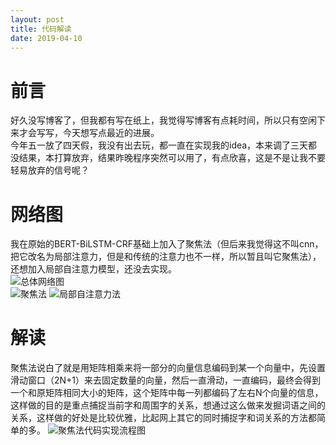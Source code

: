 ```yaml
---
layout: post
title: 代码解读
date: 2019-04-10
---    
```

# 前言
好久没写博客了，但我都有写在纸上，我觉得写博客有点耗时间，所以只有空闲下来才会写写，今天想写点最近的进展。  
今年五一放了四天假，我没有出去玩，都一直在实现我的idea，本来调了三天都没结果，本打算放弃，结果昨晚程序突然可以用了，有点欣喜，这是不是让我不要轻易放弃的信号呢？  
# 网络图  
我在原始的BERT-BiLSTM-CRF基础上加入了聚焦法（但后来我觉得这不叫cnn，把它改名为局部注意力，但是和传统的注意力也不一样，所以暂且叫它聚焦法），还想加入局部自注意力模型，还没去实现。    
![总体网络图](/assets/images/new_idea0.png)  
![聚焦法](/assets/images/new_idea1.png)
![局部自注意力法](/assets/images/new_idea2.png)
# 解读  
聚焦法说白了就是用矩阵相乘来将一部分的向量信息编码到某一个向量中，先设置滑动窗口（2N+1）来去固定数量的向量，然后一直滑动，一直编码，最终会得到一个和原矩阵相同大小的矩阵，这个矩阵中每一列都编码了左右N个向量的信息，这样做的目的是重点捕捉当前字和周围字的关系，想通过这么做来发掘词语之间的关系，这样做的好处是比较优雅，比起网上其它的同时捕捉字和词关系的方法都简单的多。
![聚焦法代码实现流程图](/assets/images/new_idea3.png)
